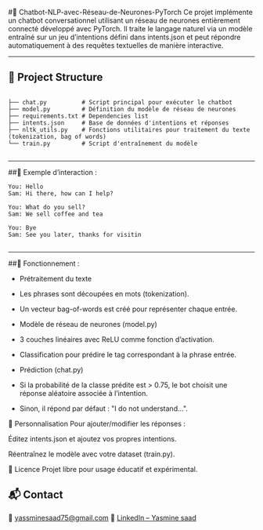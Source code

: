 #🤖 Chatbot-NLP-avec-Réseau-de-Neurones-PyTorch
Ce projet implémente un chatbot conversationnel utilisant un réseau de neurones entièrement connecté développé avec PyTorch. Il traite le langage naturel via un modèle entraîné sur un jeu d’intentions défini dans intents.json et peut répondre automatiquement à des requêtes textuelles de manière interactive.

---


## 📁 Project Structure

```

├── chat.py          # Script principal pour exécuter le chatbot
├── model.py         # Définition du modèle de réseau de neurones
├── requirements.txt # Dependencies list
├── intents.json     # Base de données d'intentions et réponses
├── nltk_utils.py    # Fonctions utilitaires pour traitement du texte (tokenization, bag of words)
└── train.py         # Script d'entraînement du modèle 


````

---
##🧪 Exemple d’interaction : 

```
You: Hello
Sam: Hi there, how can I help?

You: What do you sell?
Sam: We sell coffee and tea

You: Bye
Sam: See you later, thanks for visitin


```

---
##📜 Fonctionnement : 

- Prétraitement du texte

- Les phrases sont découpées en mots (tokenization).

- Un vecteur bag-of-words est créé pour représenter chaque entrée.

- Modèle de réseau de neurones (model.py)

- 3 couches linéaires avec ReLU comme fonction d’activation.

- Classification pour prédire le tag correspondant à la phrase entrée.

- Prédiction (chat.py)

- Si la probabilité de la classe prédite est > 0.75, le bot choisit une réponse aléatoire associée à l’intention.

- Sinon, il répond par défaut : "I do not understand...".

📄 Personnalisation
Pour ajouter/modifier les réponses :

Éditez intents.json et ajoutez vos propres intentions.

Réentraînez le modèle avec votre dataset (train.py).

📝 Licence
Projet libre pour usage éducatif et expérimental. 


## 📬 Contact

📧 [yassminesaad75@gmail.com](mailto:yassminesaad75@gmail.com)
🔗 [LinkedIn – Yasmine saad](https://www.linkedin.com/in/yasmine-saad-397749278/)


